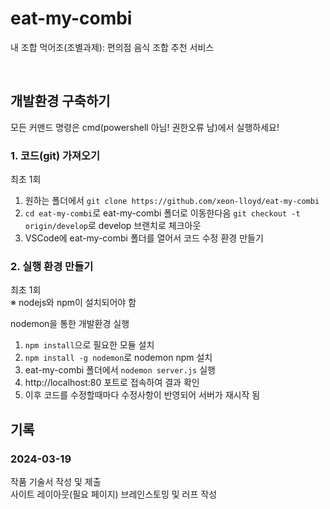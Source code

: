 # eat-my-combi
내 조합 먹어조(조별과제): 편의점 음식 조합 추천 서비스

<br>

## 개발환경 구축하기
모든 커맨드 명령은 cmd(powershell 아님! 권한오류 남)에서 실행하세요!  

### 1. 코드(git) 가져오기
최초 1회
1. 원하는 폴더에서 ```git clone https://github.com/xeon-lloyd/eat-my-combi```
2. ```cd eat-my-combi```로 eat-my-combi 폴더로 이동한다음 ```git checkout -t origin/develop```로 develop 브랜치로 체크아웃
3. VSCode에 eat-my-combi 폴더를 열어서 코드 수정 환경 만들기

### 2. 실행 환경 만들기
최초 1회  
※ nodejs와 npm이 설치되어야 함  

nodemon을 통한 개발환경 실행  
1. ```npm install```으로 필요한 모듈 설치
2. ```npm install -g nodemon```로 nodemon npm 설치
3. eat-my-combi 폴더에서 ```nodemon server.js``` 실행
4. http://localhost:80 포트로 접속하여 결과 확인
5. 이후 코드를 수정할때마다 수정사항이 반영되어 서버가 재시작 됨


## 기록
### 2024-03-19
작품 기술서 작성 및 제출  
사이트 레이아웃(필요 페이지) 브레인스토밍 및 러프 작성  